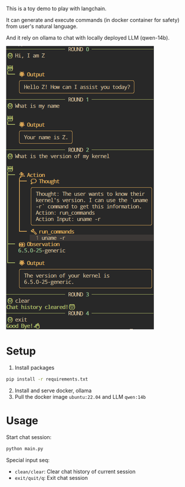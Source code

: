This is a toy demo to play with langchain.

It can generate and execute commands (in docker container for safety) from user's natural language.

And it rely on ollama to chat with locally deployed LLM (qwen-14b).

![demo](./demo.png)

# Setup
1. Install packages
```bash
pip install -r requirements.txt
```
2. Install and serve docker, ollama
3. Pull the docker image `ubuntu:22.04` and LLM `qwen:14b`

# Usage
Start chat session:
```bash
python main.py
```

Special input seq:
- `clean/clear`: Clear chat history of current session
- `exit/quit/q`: Exit chat session
